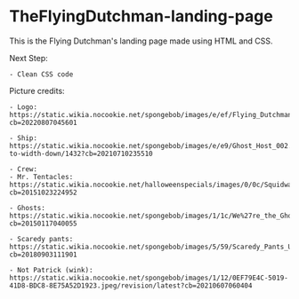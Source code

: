 # TheFlyingDutchman-landing-page
This is the Flying Dutchman's landing page made using HTML and CSS.

Next Step:
    
    - Clean CSS code

Picture credits:

    - Logo: https://static.wikia.nocookie.net/spongebob/images/e/ef/Flying_Dutchman_stock_art.png/revision/latest?cb=20220807045601

    - Ship: https://static.wikia.nocookie.net/spongebob/images/e/e9/Ghost_Host_002.png/revision/latest/scale-to-width-down/1432?cb=20210710235510

    - Crew:
    - Mr. Tentacles: https://static.wikia.nocookie.net/halloweenspecials/images/0/0c/Squidward_Tentacles.png/revision/latest?cb=20151023224952

    - Ghosts: https://static.wikia.nocookie.net/spongebob/images/1/1c/We%27re_the_Ghouls_of_the_Briny_Deep.png/revision/latest?cb=20150117040055

    - Scaredy pants: https://static.wikia.nocookie.net/spongebob/images/5/59/Scaredy_Pants_Unused_SpongeBob_Shot.jpeg/revision/latest?cb=20180903111901

    - Not Patrick (wink): https://static.wikia.nocookie.net/spongebob/images/1/12/0EF79E4C-5019-41D8-BDC8-8E75A52D1923.jpeg/revision/latest?cb=20210607060404